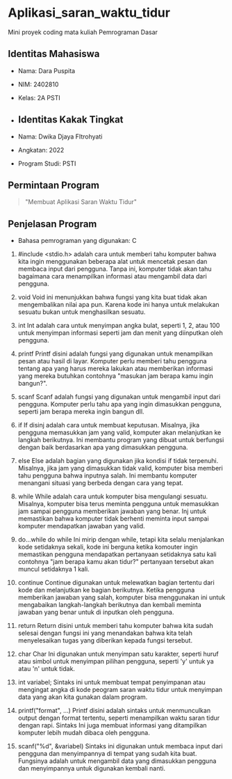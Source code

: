 # Aplikasi_saran_waktu_tidur
Mini proyek coding mata kuliah Pemrograman Dasar 
##   Identitas Mahasiswa 
-	Nama: Dara Puspita
-	NIM: 2402810  
-	Kelas: 2A PSTI

-	##   Identitas Kakak Tingkat 
-	Nama: Dwika Djaya FItrohyati   
-	Angkatan: 2022 
-	Program Studi: PSTI 
 
##   Permintaan Program 
> "Membuat Aplikasi Saran Waktu Tidur"

##   Penjelasan Program 
-	Bahasa pemrograman yang digunakan: C  
1. #include <stdio.h>
adalah cara untuk memberi tahu komputer bahwa kita ingin menggunakan beberapa alat untuk mencetak pesan dan membaca input dari pengguna. Tanpa ini, komputer tidak akan tahu bagaimana cara menampilkan informasi atau mengambil data dari pengguna.

2. void
Void ini menunjukkan bahwa fungsi yang kita buat tidak akan mengembalikan nilai apa pun. Karena kode ini hanya untuk melakukan sesuatu bukan untuk menghasilkan sesuatu.
3. int
Int adalah cara untuk menyimpan angka bulat, seperti 1, 2, atau 100 untuk menyimpan informasi seperti jam dan menit yang diinputkan oleh pengguna.

4. printf
Printf disini adalah fungsi yang digunakan untuk menampilkan pesan atau hasil di layar. Komputer perlu memberi tahu pengguna tentang apa yang harus mereka lakukan atau memberikan informasi yang mereka butuhkan contohnya "masukan jam berapa kamu ingin bangun?".

5. scanf
Scanf adalah fungsi yang digunakan untuk mengambil input dari pengguna. Komputer perlu tahu apa yang ingin dimasukkan pengguna, seperti jam berapa mereka ingin bangun dll.

6. if
If disinj adalah cara untuk membuat keputusan. Misalnya, jika pengguna memasukkan jam yang valid, komputer akan melanjutkan ke langkah berikutnya. Ini membantu program yang dibuat untuk berfungsi dengan baik berdasarkan apa yang dimasukkan pengguna.

7. else
Else adalah bagian yang digunakan jika kondisi if tidak terpenuhi. Misalnya, jika jam yang dimasukkan tidak valid, komputer bisa memberi tahu pengguna bahwa inputnya salah. Ini membantu komputer menangani situasi yang berbeda dengan cara yang tepat.

8. while
While adalah cara untuk komputer bisa mengulangi sesuatu. Misalnya, komputer bisa terus meminta pengguna untuk memasukkan jam sampai pengguna memberikan jawaban yang benar. Inj untuk memastikan bahwa komputer tidak berhenti meminta input sampai komputer mendapatkan jawaban yang valid.

9. do...while
do while Ini mirip dengan while, tetapi kita selalu menjalankan kode setidaknya sekali, kode ini berguna ketika komouter ingin memastikan pengguna mendapatkan pertanyaan setidaknya satu kali contohnya "jam berapa kamu akan tidur?" pertanyaan tersebut akan muncul setidaknya 1 kali.

10. continue
Continue digunakan untuk melewatkan bagian tertentu dari kode dan melanjutkan ke bagian berikutnya. Ketika pengguna memberikan jawaban yang salah, komputer bisa menggunakan ini untuk mengabaikan langkah-langkah berikutnya dan kembali meminta jawaban yang benar untuk di inputkan oleh pengguna.

11. return
Return disini untuk memberi tahu komputer bahwa kita sudah selesai dengan fungsi ini yang menandakan bahwa kita telah menyelesaikan tugas yang diberikan kepada fungsi tersebut.

12. char
Char Ini digunakan untuk menyimpan satu karakter, seperti huruf atau simbol  untuk menyimpan pilihan pengguna, seperti 'y' untuk ya atau 'n' untuk tidak.

13. int variabel;
Sintaks ini untuk membuat tempat penyimpanan atau mengingat angka di kode peogram saran waktu tidur untuk menyimpan data yang akan kita gunakan dalam program.

14. printf("format", ...)
Printf disini adalah sintaks untuk menmunculkan output dengan format tertentu, seperti menampilkan waktu saran tidur dengan rapi. Sintaks Ini juga membuat informasi yang ditampilkan komputer lebih mudah dibaca oleh pengguna.

15. scanf("%d", &variabel)
Sintaks ini digunakan untuk membaca input dari pengguna dan menyimpannya di tempat yang sudah kita buat. Fungsinya adalah untuk mengambil data yang dimasukkan pengguna dan menyimpannya untuk digunakan kembali nanti.
 

